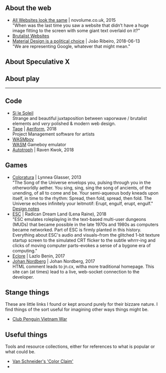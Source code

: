 ## About the web
- [All Websites look the same](http://www.novolume.co.uk/blog/all-websites-look-the-same/) | novolume.co.uk, 2015 <br>
  "When was the last time you saw a website that didn’t have a huge image fitting to the screen with some giant text overlaid on it?"
- [Brutalist Websites](http://brutalistwebsites.com/)
- [Material Design is a political choice](https://www.imaginarycloud.com/blog/material-design-is-a-political-choice/) | João Ribeiro, 2018-06-13 <br>
  "We are representing Google, whatever that might mean."

## About Speculative X

## About play

---

## Code
- [Si le Soleil](http://silesoleil.com/) <br>
  Strange and beautiful juxtaposition between vaporwave / brutalist elements and _very_ polished & modern web design.
- [Tape](https://aeriform.itch.io/tape) | [Aeriform](https://www.aeriform.io/), 2018 <br>
  Project Management software for artists
- [WASMboy](https://github.com/torch2424/wasmBoy) <br>
  [WASM](https://webassembly.org/) Gameboy emulator
- [Autotroph](https://ravenkwok.tumblr.com/post/173966592255/i-put-together-sort-of-a-autotroph-making-of) | Raven Kwok, 2018

## Games
- [Coloratura](http://www.maderealstories.com/games/Coloratura-twine.html) | Lynnea Glasser, 2013 <br>
 "The Song of the Universe envelops you, pulsing through you in the otherworldly aether. You sing, sing, sing the song of ancients, of the unending, of all to come and be. Your semi-aqueous body kneads upon itself, in time to the rhythm: Spread, then fold, spread, then fold. The Universe echoes infinitely your leitmotif: Erupt, engulf, erupt, engulf." [Design notes](http://blog.maderealstories.com/2013/07/coloratura.html)
- [ESC](https://radicaldreamland.itch.io/esc) | Radican Dream Land (Lena Raine), 2018 <br>
  "ESC emulates roleplaying in the text-based multi-user dungeons (MUDs) that became possible in the late 1970s and 1980s as computers became networked. Part of ESC is firmly planted in this history. Everything about ESC's audio and visuals–from the glitched 1-bit texture startup screen to the simulated CRT flicker to the subtle whrrr-ing and clicks of moving computer parts–evokes a sense of a bygone era of computing."
- [Eclore](https://lazlo.itch.io/eclore) | Lazlo Benin, 2017
- [Johan Nordberg](https://johan-nordberg.com/) | Johan Nordberg, 2017 <br>
  HTML comment leads to jn.cx, witha more traditional homepage. This site can (at times) lead to a live, web-socket connection to the developer.

## Stange things
These are little links I found or kept around purely for their bizzare nature. I find things of the sort useful for imagining other ways things might be.
- [Club Penguin Vietnam War](https://www.youtube.com/watch?v=Wl6utFejqOY)

## Useful things
Tools and resource collections, either for references to what is popular or what could be.
- [Van Schneider's 'Color Claim'](https://www.vanschneider.com/colors)
- []()
